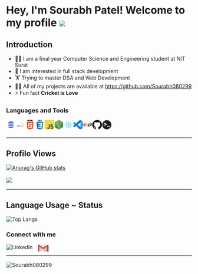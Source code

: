 # Hey, I'm Sourabh Patel! Welcome to my profile <img src="https://raw.githubusercontent.com/MartinHeinz/MartinHeinz/master/wave.gif" width="30px">

## Introduction 
- 👨‍💻 I am a final year Computer Science and Engineering student at NIT Surat
- 🔭 I am interested in full stack development
- 🏋 Trying to master DSA and Web Development
- 👨‍💻 All of my projects are available at https://github.com/Sourabh080299
- ⚡ Fun fact **Cricket is Love**

### Languages and Tools

<img align="left" alt="SQL" width="26px" src="https://raw.githubusercontent.com/github/explore/80688e429a7d4ef2fca1e82350fe8e3517d3494d/topics/sql/sql.png" />
<img align="left" alt="MySQL" width="26px" src="https://raw.githubusercontent.com/github/explore/80688e429a7d4ef2fca1e82350fe8e3517d3494d/topics/mysql/mysql.png" />
<img align="left" alt="HTML5" width="26px" src="https://raw.githubusercontent.com/github/explore/80688e429a7d4ef2fca1e82350fe8e3517d3494d/topics/html/html.png" />
<img align="left" alt="CSS3" width="26px" src="https://raw.githubusercontent.com/github/explore/80688e429a7d4ef2fca1e82350fe8e3517d3494d/topics/css/css.png" />
<img align="left" alt="JavaScript" width="26px" src="https://raw.githubusercontent.com/github/explore/80688e429a7d4ef2fca1e82350fe8e3517d3494d/topics/javascript/javascript.png" />
<img align="left" alt="Node.js" width="26px" src="https://raw.githubusercontent.com/github/explore/80688e429a7d4ef2fca1e82350fe8e3517d3494d/topics/nodejs/nodejs.png" />
<img align="left" alt="React" width="26px" src="https://raw.githubusercontent.com/github/explore/80688e429a7d4ef2fca1e82350fe8e3517d3494d/topics/react/react.png" />
<img align="left" alt="Visual Studio Code" width="26px" src="https://raw.githubusercontent.com/github/explore/80688e429a7d4ef2fca1e82350fe8e3517d3494d/topics/visual-studio-code/visual-studio-code.png" /> 
<img align="left" alt="Git" width="26px" src="https://raw.githubusercontent.com/github/explore/80688e429a7d4ef2fca1e82350fe8e3517d3494d/topics/git/git.png" />
<img align="left" alt="GitHub" width="26px" src="https://raw.githubusercontent.com/github/explore/78df643247d429f6cc873026c0622819ad797942/topics/github/github.png" />
<img align="left" alt="Terminal" width="26px" src="https://raw.githubusercontent.com/github/explore/80688e429a7d4ef2fca1e82350fe8e3517d3494d/topics/terminal/terminal.png" />
<br />
<br />
<hr/>

## Profile Views 
[![Anurag's GitHub stats](https://github-readme-stats.vercel.app/api?username=sourabh080299)](https://github.com/anuraghazra/github-readme-stats)<br/><br/>
![](https://komarev.com/ghpvc/?username=sourabh080299&color=green)
<hr/>

## Language Usage ~ Status
![Top Langs](https://github-readme-stats.aemiej.vercel.app/api/top-langs/?username=sourabh080299&theme=dark&layout=compact&show_icons=true&hide_border=true&private=true)

### Connect with me
[<img align="left" alt="LinkedIn" width="80" src="https://github.com/melanieshi0120/melanieshi0120/blob/master/linkedin.ico" />]( https://www.linkedin.com/in/sourabh080299/)
[<img align="left" alt="mail" width="40" src="./mail.jpg" />](<mailto:psourabh080299@gmail.com>)
<br />
<hr/>
<p><img align="center" src="https://github-readme-streak-stats.herokuapp.com/?user=Sourabh080299&theme=dark&background=0d1117&date_format=M%20j%5B%2C%20Y%5D" alt="Sourabh080299" /></p>

<!--
**Sourabh080299/Sourabh080299** is a ✨ _special_ ✨ repository because its `README.md` (this file) appears on your GitHub profile.

Here are some ideas to get you started:

- 🔭 I’m currently working on ...
- 🌱 I’m currently learning ...
- 👯 I’m looking to collaborate on ...
- 🤔 I’m looking for help with ...
- 💬 Ask me about ...
- 📫 How to reach me: ...
- 😄 Pronouns: ...
- ⚡ Fun fact: ...
-->
